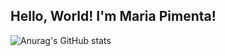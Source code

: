 ## Hello, World! I'm Maria Pimenta!

![Anurag's GitHub stats](https://github-readme-stats.vercel.app/api?username=mavigpimenta&show_icons=true&theme=radical)

